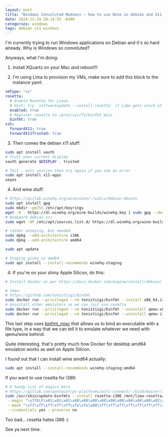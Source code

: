 ```yaml
---
layout: post
title: "Windows Convoluted Madness – how to use Wine in debian and X11 and mac and..."
date: 2024-12-29 20:14:55 -0300
categories: windows
tags: debian x11 windows
---
```


I'm currently trying to run Windows applications on Debian and it's so hard already.
Why is Windows so convoluted? 

Anyways, what I'm doing: 

1. Install XQuartz on your Mac _and reboot_!!! 

2. I'm using Lima to provision my VMs, make sure to add this block to the instance
yaml:

```yaml
vmType: "vz"
rosetta:
  # Enable Rosetta for Linux.
  # Hint: try `softwareupdate --install-rosetta` if Lima gets stuck at `Installing rosetta...`
  enabled: true
  # Register rosetta to /proc/sys/fs/binfmt_misc
  binfmt: true
ssh:
  forwardX11: true
  forwardX11Trusted: true
```

3. Then comes the debian x11 stuff: 

```sh
sudo apt install xauth
# Trust your current display
xauth generate $DISPLAY . trusted 

# Test - exit session then try again if you see an error
sudo apt install x11-apps
xeyes
```

4. And wine stuff: 

```sh
# https://gitlab.winehq.org/wine/wine/-/wikis/Debian-Ubuntu
sudo apt install gpg
sudo mkdir -pm755 /etc/apt/keyrings
wget -O - https://dl.winehq.org/wine-builds/winehq.key | sudo gpg --dearmor -o /etc/apt/keyrings/winehq-archive.key -
# Bookworm debian src
sudo wget -NP /etc/apt/sources.list.d/ https://dl.winehq.org/wine-builds/debian/dists/bookworm/winehq-bookworm.sources

# rather annoying, but needed
sudo dpkg --add-architecture i386
sudo dpkg --add-architecture amd64

sudo apt update

# Staging gives us amd64
sudo apt install --install-recommends winehq-staging
```

4. If you're on your shiny Apple Silicon, do this: 

```sh
# Install docker as per https://docs.docker.com/engine/install/debian/

# then: 
# https://github.com/tonistiigi/binfmt
sudo docker run --privileged --rm tonistiigi/binfmt --install x86_64,i386
# Uninstall other emulators so we can just use rosetta
sudo docker run --privileged --rm tonistiigi/binfmt --uninstall qemu-x86_64
sudo docker run --privileged --rm tonistiigi/binfmt --uninstall qemu-i386
```

This last step uses [binfmt_misc](https://docs.kernel.org/admin-guide/binfmt-misc.html) that allows us
to bind an executable with a file type, in a way that we can tell it to emulate whatever we need with qemu/wine behind. 

Quite interesting, that's pretty much how Docker for desktop amd64 emulation works as well on Apple Silicon.

I found out that I can install wine amd64 actually:

```sh
sudo apt install --install-recommends winehq-staging:amd64
```

If you want to use rosetta for i386:

```sh
# A handy list of magics here 
# https://gitlab.com/pantacor/pv-platforms/wifi-connect/-/blob/master/files/opt/binfmt-misc/qemu-binfmt-conf.sh
sudo /usr/sbin/update-binfmts --install rosetta-i386 /mnt/lima-rosetta/rosetta \
 --magic "\x7fELF\x01\x01\x01\x00\x00\x00\x00\x00\x00\x00\x00\x00\x02\x00\x03\x00" \
 --mask "\xff\xff\xff\xff\xff\xfe\xfe\x00\xff\xff\xff\xff\xff\xff\xff\xff\xfe\xff\xff\xff" \
 --credentials yes --preserve no
```

Too bad... rosetta hates i386 :( 

See ya next time.
